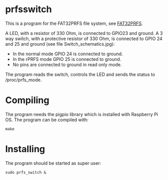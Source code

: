 # prfsswitch
This is a program for the FAT32PRFS file system, see [FAT32PRFS](https://github.com/elbojvv/fat32prfs).

A LED, with a resistor of 330 Ohm, is connected to GPIO23 and ground. A 3 way switch, with a protective resistor of 330 Ohm, is connected to GPIO 24 and 25 and ground (see file Switch_schematics.jpg):
- In the normal mode GPIO 24 is connected to ground.
- In the rPRFS mode GPIO 25 is connected to ground.
- No pins are connected to ground in read only mode.


The program reads the switch, controls the LED and sends the status to /proc/prfs_mode.

 # Compiling
The program needs the pigpio library which is installed with Raspberry Pi OS. The program can be compiled with:
```
make
```

# Installing 
The program should be started as super user:
```
sudo prfs_switch &
```
